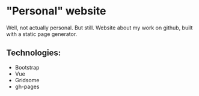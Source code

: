 # "Personal" website

Well, not actually personal. But still. Website about my
work on github, built with a static page generator.

## Technologies:

* Bootstrap
* Vue
* Gridsome
* gh-pages

